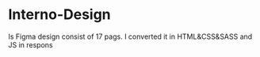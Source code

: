 # Interno-Design 
Is Figma design consist of 17 pags.
I converted it in HTML&CSS&SASS and JS in respons 